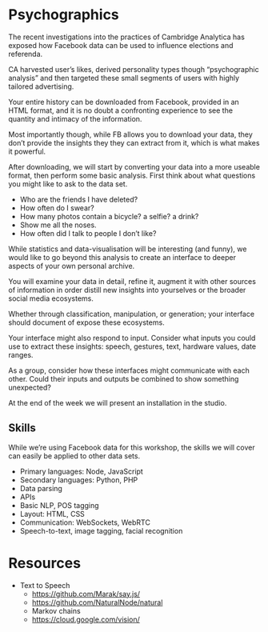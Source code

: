 # Psychographics


The recent investigations into the practices of Cambridge Analytica has exposed how Facebook data can be used to influence elections and referenda.

CA harvested user’s likes, derived personality types though “psychographic analysis” and then targeted these small segments of users with highly tailored advertising.

Your entire history can be downloaded from Facebook, provided in an HTML format, and it is no doubt a confronting experience to see the quantity and intimacy of the information.

Most importantly though, while FB allows you to download your data, they don’t provide the insights they they can extract from it, which is what makes it powerful.

After downloading, we will start by converting your data into a more useable format, then perform some basic analysis. First think about what questions you might like to ask to the data set. 

- Who are the friends I have deleted?
- How often do I swear?
- How many photos contain a bicycle? a selfie? a drink?
- Show me all the noses.
- How often did I talk to people I don’t like?

While statistics and data-visualisation will be interesting (and funny), we would like to go beyond this analysis to create an interface to deeper aspects of your own personal archive. 

You will examine your data in detail, refine it, augment it with other sources of information in order distill new insights into yourselves or the broader social media ecosystems.

Whether through classification, manipulation, or generation; your interface should document of expose these ecosystems.

Your interface might also respond to input. Consider what inputs you could use to extract these insights: speech, gestures, text, hardware values, date ranges.

As a group, consider how these interfaces might communicate with each other. Could their inputs and outputs be combined to show something unexpected?

At the end of the week we will present an installation in the studio.

## Skills

While we’re using Facebook data for this workshop, the skills we will cover can easily be applied to other data sets.

- Primary languages: Node, JavaScript
- Secondary languages: Python, PHP
- Data parsing
- APIs
- Basic NLP, POS tagging
- Layout: HTML, CSS
- Communication: WebSockets, WebRTC
- Speech-to-text, image tagging, facial recognition

# Resources

- Text to Speech
	- https://github.com/Marak/say.js/
	- https://github.com/NaturalNode/natural
	- Markov chains
	- https://cloud.google.com/vision/